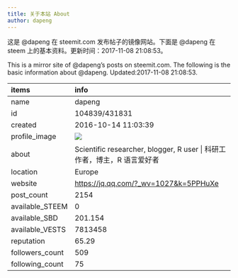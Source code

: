 ```yaml
---
title: 关于本站 About
author: dapeng
---
```


这是 @dapeng 在 steemit.com 发布帖子的镜像网站。下面是 @dapeng 在 steem 上的基本资料。更新时间：2017-11-08 21:08:53。

This is a mirror site of @dapeng’s posts on steemit.com. The following is the basic information about @dapeng. Updated:2017-11-08 21:08:53.



|items           |info                                                                                    |
|:---------------|:---------------------------------------------------------------------------------------|
|name            |dapeng                                                                                  |
|id              |104839/431831                                                                           |
|created         |2016-10-14 11:03:39                                                                     |
|profile_image   |![](http://0.gravatar.com/avatar/6fe1d4ffad212efc7985ecdd4ef9ef77?s=44&d=monsterid&r=g) |
|about           |Scientific researcher, blogger, R user &#124;  科研工作者，博主，R 语言爱好者           |
|location        |Europe                                                                                  |
|website         |https://jq.qq.com/?_wv=1027&k=5PPHuXe                                                   |
|post_count      |2154                                                                                    |
|available_STEEM |0                                                                                       |
|available_SBD   |201.154                                                                                 |
|available_VESTS |7813458                                                                                 |
|reputation      |65.29                                                                                   |
|followers_count |509                                                                                     |
|following_count |75                                                                                      |
